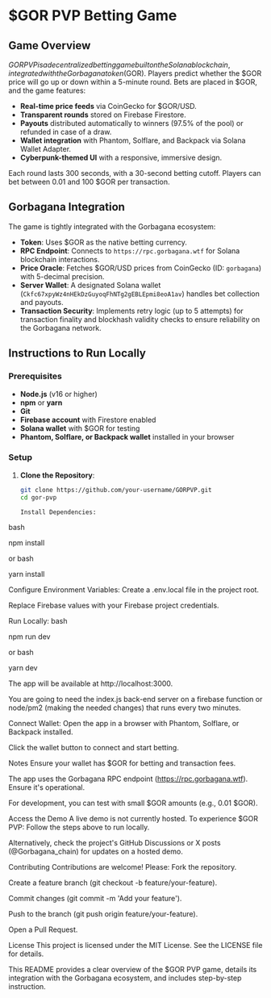 # $GOR PVP Betting Game

## Game Overview

$GOR PVP is a decentralized betting game built on the Solana blockchain, integrated with the Gorbagana token ($GOR). Players predict whether the $GOR price will go up or down within a 5-minute round. Bets are placed in $GOR, and the game features:

- **Real-time price feeds** via CoinGecko for $GOR/USD.
- **Transparent rounds** stored on Firebase Firestore.
- **Payouts** distributed automatically to winners (97.5% of the pool) or refunded in case of a draw.
- **Wallet integration** with Phantom, Solflare, and Backpack via Solana Wallet Adapter.
- **Cyberpunk-themed UI** with a responsive, immersive design.

Each round lasts 300 seconds, with a 30-second betting cutoff. Players can bet between 0.01 and 100 $GOR per transaction.

## Gorbagana Integration

The game is tightly integrated with the Gorbagana ecosystem:

- **Token**: Uses $GOR as the native betting currency.
- **RPC Endpoint**: Connects to `https://rpc.gorbagana.wtf` for Solana blockchain interactions.
- **Price Oracle**: Fetches $GOR/USD prices from CoinGecko (ID: `gorbagana`) with 5-decimal precision.
- **Server Wallet**: A designated Solana wallet (`Ckfc67xpyWz4nHEkDzGuyoqFhNTg2gEBLEpmi8eoA1av`) handles bet collection and payouts.
- **Transaction Security**: Implements retry logic (up to 5 attempts) for transaction finality and blockhash validity checks to ensure reliability on the Gorbagana network.

## Instructions to Run Locally

### Prerequisites
- **Node.js** (v16 or higher)
- **npm** or **yarn**
- **Git**
- **Firebase account** with Firestore enabled
- **Solana wallet** with $GOR for testing
- **Phantom, Solflare, or Backpack wallet** installed in your browser

### Setup

1. **Clone the Repository**:
   ```bash
   git clone https://github.com/your-username/GORPVP.git
   cd gor-pvp

   Install Dependencies:
bash

npm install

or
bash

yarn install

Configure Environment Variables:
Create a .env.local file in the project root.

Replace Firebase values with your Firebase project credentials.

Run Locally:
bash

npm run dev

or
bash

yarn dev

The app will be available at http://localhost:3000.

You are going to need the index.js back-end server on a firebase function or node/pm2 (making the needed changes) that runs every two minutes.

Connect Wallet:
Open the app in a browser with Phantom, Solflare, or Backpack installed.

Click the wallet button to connect and start betting.

Notes
Ensure your wallet has $GOR for betting and transaction fees.

The app uses the Gorbagana RPC endpoint (https://rpc.gorbagana.wtf). Ensure it's operational.

For development, you can test with small $GOR amounts (e.g., 0.01 $GOR).

Access the Demo
A live demo is not currently hosted. To experience $GOR PVP:
Follow the steps above to run locally.

Alternatively, check the project's GitHub Discussions or X posts (@Gorbagana_chain) for updates on a hosted demo.

Contributing
Contributions are welcome! Please:
Fork the repository.

Create a feature branch (git checkout -b feature/your-feature).

Commit changes (git commit -m 'Add your feature').

Push to the branch (git push origin feature/your-feature).

Open a Pull Request.

License
This project is licensed under the MIT License. See the LICENSE file for details.

This README provides a clear overview of the $GOR PVP game, details its integration with the Gorbagana ecosystem, and includes step-by-step instruction.

